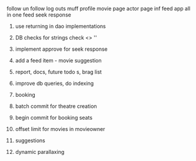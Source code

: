follow un follow
log outs
muff profile
movie page
actor page
inf feed app
    all in one feed
seek response

1. use returning in dao implementations
1. DB checks for strings check <> ''
1. implement approve for seek response
1. add a feed item - movie suggestion

1. report, docs, future todo s, brag list

1. improve db queries, do indexing

1. booking
1. batch commit for theatre creation
1. begin commit for booking seats

1. offset limit for movies in movieowner
1. suggestions

1. dynamic parallaxing
